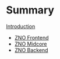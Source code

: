 # Summary

[Introduction](intro.md)

- [ZNO Frontend](./frontend.md)
- [ZNO Midcore](./midcore.md)
- [ZNO Backend](./backend.md)
